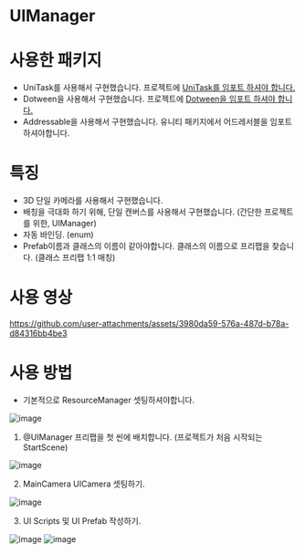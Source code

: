 # UIManager


# 사용한 패키지
* UniTask를 사용해서 구현했습니다. 프로젝트에 [UniTask를 임포트 하셔야 합니다.](https://github.com/Cysharp/UniTask/tree/master)
* Dotween을 사용해서 구현했습니다. 프로젝트에 [Dotween을 임포트 하셔야 합니다.](https://assetstore.unity.com/packages/tools/animation/dotween-hotween-v2-27676?srsltid=AfmBOor0fxxSxt1tKlfsvUCwrb6EZWI2A0Vlm5835ZVEnW8S4h2mxEuT)
* Addressable을 사용해서 구현했습니다. 유니티 패키지에서 어드레서블을 임포트하셔야합니다.
  


# 특징
* 3D 단일 카메라를 사용해서 구현했습니다.
* 배칭을 극대화 하기 위해, 단일 캔버스를 사용해서 구현했습니다. (간단한 프로젝트를 위한, UIManager)
* 자동 바인딩. (enum)
* Prefab이름과 클래스의 이름이 같아야합니다. 클래스의 이름으로 프리팹을 찾습니다. (클래스 프리팹 1:1 매칭)


# 사용 영상

https://github.com/user-attachments/assets/3980da59-576a-487d-b78a-d84316bb4be3




# 사용 방법

- 기본적으로 ResourceManager 셋팅하셔야합니다.

![image](https://github.com/user-attachments/assets/1308be0b-fce7-445d-9ac1-703fe8697a10)


1. @UIManager 프리팹을 첫 씬에 배치합니다. (프로젝트가 처음 시작되는 StartScene)

![image](https://github.com/user-attachments/assets/36db1402-3c08-4477-864b-bc88420190ed)

2. MainCamera UICamera 셋팅하기.

![image](https://github.com/user-attachments/assets/0e3fb2f5-952b-46d3-894d-ee5d15213b82)

3. UI Scripts 및 UI Prefab 작성하기.

![image](https://github.com/user-attachments/assets/8bb84f8e-6743-439a-b777-77c84344d27d)
![image](https://github.com/user-attachments/assets/2f7029ff-ab04-44a9-95d9-e70600c7e8b6)

